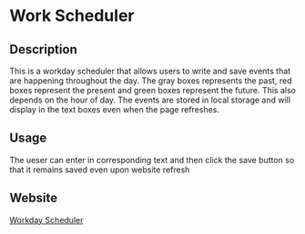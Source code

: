 # Work Scheduler

## Description
This is a workday scheduler that allows users to write and save events that are happening throughout the day. The gray boxes represents the past, red boxes represent the present and green boxes represent the future. This also depends on the hour of day. The events are stored in local storage and will display in the text boxes even when the page refreshes.

## Usage
The ueser can enter in corresponding text and then click the save button so that it remains saved even upon website refresh

## Website
<a href="https://jhettortle.github.io/Work-Scheduler-/">Workday Scheduler</a>